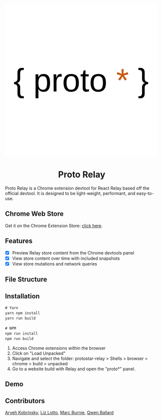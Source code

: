 ![{ proto* }](./assets/protologo.png)

<div align="center">
  <h1>Proto Relay</h1>
</div>
Proto Relay is a Chrome extension devtool for React Relay based off the official devtool. It is designed to be light-weight, performant, and easy-to-use. 

## Chrome Web Store
Get it on the Chrome Extension Store: [click here]().

## Features
- [x] Preview Relay store content from the Chrome devtools panel
- [x] View store content over time with included snapshots
- [x] View store mutations and network queries

## File Structure



## Installation

```javascript
# Yarn
yarn npm install
yarn run build

# NPM
npm run install
npm run build
```

1. Access Chrome extensions within the browser
2. Click on "Load Unpacked"
3. Navigate and select the folder: protostar-relay  > Shells > browser > chrome > build > unpacked
4. Go to a website build with Relay and open the "proto*" panel.

## Demo


## Contributors

[Aryeh Kobrinsky](https://github.com/akobrinsky), 
[Liz Lotto](https://github.com/elizlotto), 
[Marc Burnie](https://github.com/marcburnie), 
[Qwen Ballard](https://github.com/qwenballard)